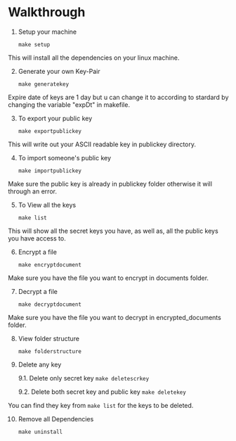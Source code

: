 # Walkthrough 

1. Setup your machine
      ```
      make setup 
      ```
This will install all the dependencies on your linux machine.


2. Generate your own Key-Pair 

      ```
      make generatekey 
      ```
Expire date of keys are 1 day but u can change it to according to stardard by changing the variable "expDt" in makefile.


3. To export your public key 
      ```
      make exportpublickey 
      ```
This will write out your ASCII readable key in publickey directory.


4. To import someone's public key
      ```
      make importpublickey 
      ```
Make sure the public key is already in publickey folder otherwise it will through an error.


5. To View all the keys
      ```
      make list 
      ```
This will show all the secret keys you have, as well as, all the public keys you have access to.


6. Encrypt a file
      ```
      make encryptdocument 
      ```
Make sure you have the file you want to encrypt in documents folder.


7. Decrypt a file
      ```
      make decryptdocument 
      ```
Make sure you have the file you want to decrypt in encrypted_documents folder.

8. View folder structure 
      ```
      make folderstructure 
      ```

9. Delete any key

    9.1. Delete only secret key 
            ```
            make deletescrkey 
            ```
          
    9.2. Delete both secret key and public key
          ```
          make deletekey 
          ```
        
You can find they key from ```make list``` for the keys to be deleted.

      


10. Remove all Dependencies
      ```
      make uninstall 
      ```
